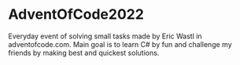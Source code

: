 # AdventOfCode2022
Everyday event of solving small tasks made by Eric Wastl in adventofcode.com. Main goal is to learn C# by fun and challenge my friends by making best and quickest solutions.
